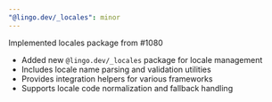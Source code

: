 ```yaml
---
"@lingo.dev/_locales": minor
---
```


Implemented locales package from #1080

- Added new `@lingo.dev/_locales` package for locale management
- Includes locale name parsing and validation utilities
- Provides integration helpers for various frameworks
- Supports locale code normalization and fallback handling
